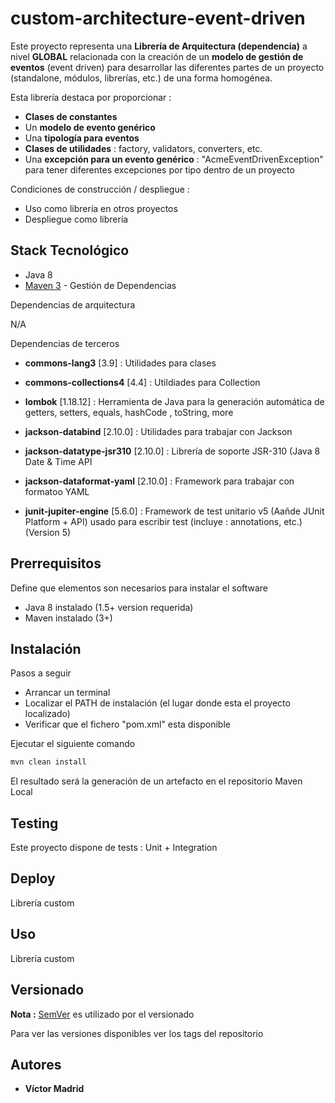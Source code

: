 # custom-architecture-event-driven

Este proyecto representa una **Librería de Arquitectura (dependencia)** a nivel **GLOBAL** relacionada con la creación de un **modelo de gestión de eventos** (event driven) para desarrollar las diferentes partes de un proyecto (standalone, módulos, librerías, etc.) de una forma homogénea.

Esta librería destaca por proporcionar :

* **Clases de constantes**
* Un **modelo de evento genérico**
* Una **tipología para eventos**
* **Clases de utilidades** : factory, validators, converters, etc.
* Una **excepción para un evento genérico** : "AcmeEventDrivenException" para tener diferentes excepciones por tipo dentro de un proyecto



Condiciones de construcción / despliegue :

* Uso como librería en otros proyectos
* Despliegue como librería





## Stack Tecnológico

* Java 8
* [Maven 3](https://maven.apache.org/) - Gestión de Dependencias

Dependencias de arquitectura

N/A

Dependencias de terceros 

* **commons-lang3** [3.9] : Utilidades para clases
* **commons-collections4** [4.4] : Utildiades para Collection

* **lombok** [1.18.12] : Herramienta de Java para la generación automática de getters, setters, equals, hashCode , toString, more

* **jackson-databind** [2.10.0] : Utilidades para trabajar con Jackson
* **jackson-datatype-jsr310** [2.10.0] : Librería de soporte JSR-310 (Java 8 Date & Time API
* **jackson-dataformat-yaml** [2.10.0] : Framework para trabajar con formatoo YAML

* **junit-jupiter-engine** [5.6.0] : Framework de test unitario v5 (Aañde JUnit Platform + API) usado para escribir test (incluye : annotations, etc.) (Version 5)





## Prerrequisitos

Define que elementos son necesarios para instalar el software

* Java 8 instalado (1.5+ version requerida)
* Maven instalado (3+)




## Instalación

Pasos a seguir

* Arrancar un terminal
* Localizar el PATH de instalación (el lugar donde esta el proyecto localizado)
* Verificar que el fichero "pom.xml" esta disponible

Ejecutar el siguiente comando

```bash
mvn clean install
```

El resultado será la generación de un artefacto en el repositorio Maven Local





## Testing

Este proyecto dispone de tests  : Unit + Integration





## Deploy

Librería custom





## Uso

Librería custom





## Versionado

**Nota :** [SemVer](http://semver.org/) es utilizado por el versionado

Para ver las versiones disponibles ver los tags del repositorio





## Autores

* **Víctor Madrid**
